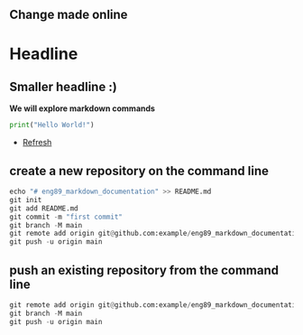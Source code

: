 ## Change made online
# Headline
## Smaller headline :)

**We will explore markdown commands**

````python
print("Hello World!")
````
- [Refresh](https://github.com/rurbonas/eng89_markdown_documentation)

## create a new repository on the command line
````python
echo "# eng89_markdown_documentation" >> README.md
git init
git add README.md
git commit -m "first commit"
git branch -M main
git remote add origin git@github.com:example/eng89_markdown_documentation.git
git push -u origin main
````

## push an existing repository from the command line
```python
git remote add origin git@github.com:example/eng89_markdown_documentation.git
git branch -M main
git push -u origin main
```
